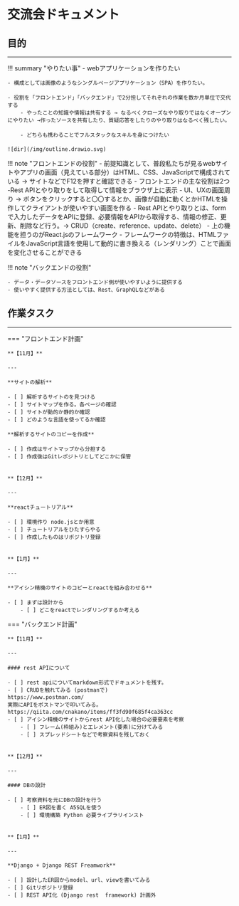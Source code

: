# 交流会ドキュメント


## 目的

---

!!! summary "やりたい事"
    - webアプリケーションを作りたい

    - 構成としては画像のようなシングルページアプリケーション（SPA）を作りたい。

    - 役割を「フロントエンド」「バックエンド」で2分担してそれぞれの作業を数か月単位で交代する
        - やったことの知識や情報は共有する → なるべくクローズなやり取りではなくオープンにやりたい →作ったソースを共有したり、質疑応答をしたりのやり取りはなるべく残したい。

        - どちらも携わることでフルスタックなスキルを身につけたい

    ![dir](/img/outline.drawio.svg)


!!! note "フロントエンドの役割"
    - 前提知識として、普段私たちが見るwebサイトやアプリの画面（見えている部分）はHTML、CSS、JavaScriptで構成されている → サイトなどでF12を押すと確認できる
    - フロントエンドの主な役割は2つ
        -Rest APIとやり取りをして取得して情報をブラウザ上に表示
        - UI、UXの画面周り → ボタンをクリックすると〇〇するとか、画像が自動に動くとかHTMLを操作してクライアントが使いやすい画面を作る
            - Rest APIとやり取りとは、formで入力したデータをAPIに登録、必要情報をAPIから取得する、情報の修正、更新、削除など行う。→ CRUD（create、reference、update、delete） 
    - 上の機能を担うのがReact.jsのフレームワーク
    - フレームワークの特徴は、HTMLファイルをJavaScript言語を使用して動的に書き換える（レンダリング）ことで画面を変化させることができる


!!! note "バックエンドの役割"

    - データ・データソースをフロントエンド側が使いやすいように提供する
    - 使いやすく提供する方法としては、Rest、GraphQLなどがある


## 作業タスク

---

=== "フロントエンド計画"

    **【11月】**

    ---

    **サイトの解析**

    - [ ] 解析するサイトのを見つける
    - [ ] サイトマップを作る。各ページの確認
    - [ ] サイトが動的か静的か確認
    - [ ] どのような言語を使ってるか確認

    **解析するサイトのコピーを作成**

    - [ ] 作成はサイトマップから分担する
    - [ ] 作成後はGitレポジトリとしてどこかに保管


    **【12月】**

    ---

    **reactチュートリアル**

    - [ ] 環境作り node.jsとか用意
    - [ ] チュートリアルをひたすらやる
    - [ ] 作成したものはリポジトリ登録


    **【1月】**

    ---

    **アイシン精機のサイトのコピーとreactを組み合わせる**

    - [ ] まずは設計から 
        - [ ] どこをreactでレンダリングするか考える

=== "バックエンド計画"

    **【11月】**

    ---

    #### rest APIについて

    - [ ] rest apiについてmarkdown形式でドキュメントを残す。
    - [ ] CRUDを触れてみる (postmanで)
    https://www.postman.com/
    実際にAPIをポストマンで叩いてみる。
    https://qiita.com/cnakano/items/ff3fd90f685f4ca363cc
    - [ ] アイシン精機のサイトからrest API化した場合の必要要素を考察
        - [ ] フレーム(枠組み)とエレメント(要素)に分けてみる
        - [ ] スプレッドシートなどで考察資料を残しておく


    **【12月】**

    ---

    #### DBの設計

    - [ ] 考察資料を元にDBの設計を行う
        - [ ] ER図を書く A5SQLを使う
        - [ ] 環境構築 Python 必要ライブラリインスト


    **【1月】**

    ---

    **Django + Django REST Freamwork**

    - [ ] 設計したER図からmodel、url、viewを書いてみる
    - [ ] Gitリポジトリ登録
    - [ ] REST API化 (Django rest  framework) 計画外



